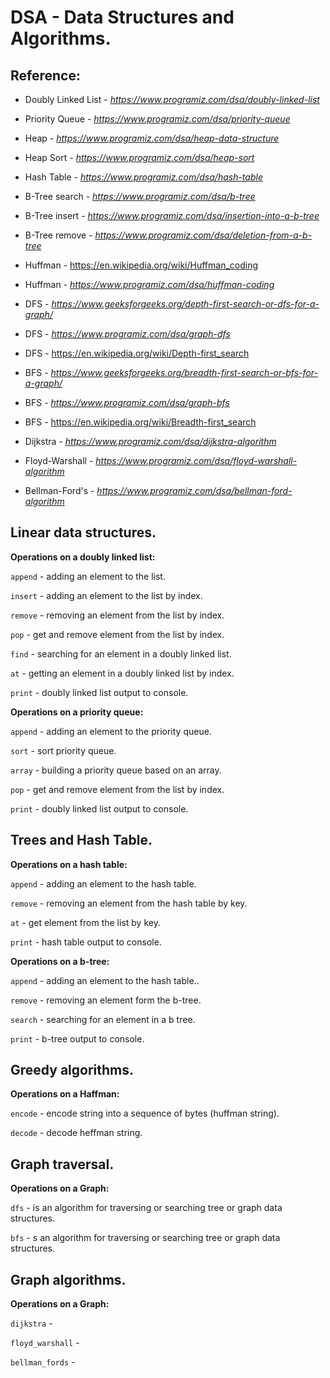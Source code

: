 # DSA - Data Structures and Algorithms.

## Reference:
* Doubly Linked List - _https://www.programiz.com/dsa/doubly-linked-list_
* Priority Queue - _https://www.programiz.com/dsa/priority-queue_

* Heap - _https://www.programiz.com/dsa/heap-data-structure_
* Heap Sort - _https://www.programiz.com/dsa/heap-sort_
* Hash Table - _https://www.programiz.com/dsa/hash-table_

* B-Tree search - _https://www.programiz.com/dsa/b-tree_
* B-Tree insert - _https://www.programiz.com/dsa/insertion-into-a-b-tree_
* B-Tree remove - _https://www.programiz.com/dsa/deletion-from-a-b-tree_

* Huffman - https://en.wikipedia.org/wiki/Huffman_coding
* Huffman - _https://www.programiz.com/dsa/huffman-coding_

* DFS - _https://www.geeksforgeeks.org/depth-first-search-or-dfs-for-a-graph/_
* DFS - _https://www.programiz.com/dsa/graph-dfs_
* DFS - https://en.wikipedia.org/wiki/Depth-first_search

* BFS - _https://www.geeksforgeeks.org/breadth-first-search-or-bfs-for-a-graph/_
* BFS - _https://www.programiz.com/dsa/graph-bfs_
* BFS - https://en.wikipedia.org/wiki/Breadth-first_search

* Dijkstra - _https://www.programiz.com/dsa/dijkstra-algorithm_
* Floyd-Warshall - _https://www.programiz.com/dsa/floyd-warshall-algorithm_
* Bellman-Ford's - _https://www.programiz.com/dsa/bellman-ford-algorithm_

## Linear data structures.

__Operations on a doubly linked list:__

`append` - adding an element to the list.

`insert` - adding an element to the list by index.

`remove` - removing an element from the list by index.

`pop` - get and remove element from the list by index.

`find` - searching for an element in a doubly linked list.

`at` - getting an element in a doubly linked list by index.

`print` - doubly linked list output to console.

__Operations on a priority queue:__

`append` - adding an element to the priority queue.

`sort` - sort priority queue.

`array` - building a priority queue based on an array.

`pop` - get and remove element from the list by index.

`print` - doubly linked list output to console.

## Trees and Hash Table.

__Operations on a hash table:__

`append` - adding an element to the hash table.

`remove` - removing an element from the hash table by key.

`at` - get element from the list by key.

`print` - hash table output to console.

__Operations on a b-tree:__

`append` - adding an element to the hash table..

`remove` - removing an element form the b-tree.

`search` - searching for an element in a b tree.

`print` - b-tree output to console.

## Greedy algorithms.

__Operations on a Haffman:__

`encode` - encode string into a sequence of bytes (huffman string).

`decode` - decode heffman string.

## Graph traversal.

__Operations on a Graph:__

`dfs` - is an algorithm for traversing or searching tree or graph data structures.

`bfs` - s an algorithm for traversing or searching tree or graph data structures.

## Graph algorithms.
 
__Operations on a Graph:__

`dijkstra` - 

`floyd_warshall` - 

`bellman_fords` - 